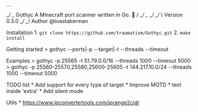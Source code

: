     __
 __/  \__       Gothyc   A Minecraft port scanner written in Go. 🐹
/  \__/  \__
\__/  \__/  \   Version  0.3.0
   \__/  \__/   Author   @toastakerman


Installation
    1. `git clone https://github.com/traumatism/Gothyc.git`
    2. `make install`

Getting started
    > gothyc --ports|-p <port range> --target|-t <CIDR> --threads <integer> --timeout <integer>

Examples
    > gothyc -p 25565 -t 51.79.0.0/16 --threads 1000 --timeout 5000
    > gothyc -p 25560-25570,25580,25600-25605 -t 144.217.10.0/24 --threads 1000 --timeout 5000

TODO list
    * Add support for every type of target
    * Improve MOTD
      * text inside 'extra'
    * Add silent mode

Utils
    * https://www.ipconvertertools.com/iprange2cidr
